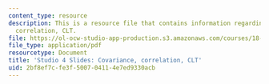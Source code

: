 ```yaml
---
content_type: resource
description: This is a resource file that contains information regarding covariance,
  correlation, CLT.
file: https://ol-ocw-studio-app-production.s3.amazonaws.com/courses/18-05-introduction-to-probability-and-statistics-spring-2014/2bf8ef7cfe3f500704114e7ed9330acb_MIT18_05S14_studio4_slides.pdf
file_type: application/pdf
resourcetype: Document
title: 'Studio 4 Slides: Covariance, correlation, CLT'
uid: 2bf8ef7c-fe3f-5007-0411-4e7ed9330acb
---
```

